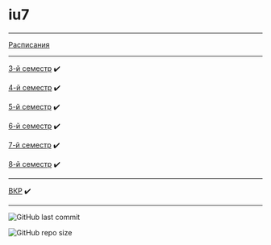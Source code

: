 # iu7

___
[Расписания](https://isot.bmstu.ru/2edu/shedule/)
___

[3-й семестр](https://github.com/dKosarevsky/iu7/blob/master/README.md) ✔️

[4-й семестр](2019_2020_4sem.md) ✔️

[5-й семестр](2020_2021_5sem.md) ✔️

[6-й семестр](2021_6_sem.md) ✔️

[7-й семестр](2021_2022_7_sem.md) ✔️

[8-й семестр](2022_8_sem.md) ✔️
___

[ВКР](https://github.com/dKosarevsky/bmstu_BGQW) ✔️

___

![GitHub last commit](https://img.shields.io/github/last-commit/dKosarevsky/iu7?style=for-the-badge)

![GitHub repo size](https://img.shields.io/github/repo-size/dKosarevsky/iu7?style=for-the-badge)
